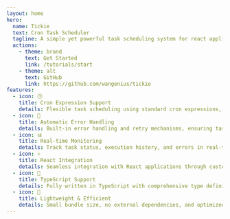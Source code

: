 ```yaml
---
layout: home
hero:
  name: Tickie
  text: Cron Task Scheduler
  tagline: A simple yet powerful task scheduling system for react applications, supporting cron expressions for task timing definition.
  actions:
    - theme: brand
      text: Get Started
      link: /tutorials/start
    - theme: alt
      text: GitHub
      link: https://github.com/wangenius/tickie
features:
  - icon: 🕒
    title: Cron Expression Support
    details: Flexible task scheduling using standard cron expressions, supporting various timing patterns
  - icon: 🔄
    title: Automatic Error Handling
    details: Built-in error handling and retry mechanisms, ensuring task reliability
  - icon: 📊
    title: Real-time Monitoring
    details: Track task status, execution history, and errors in real-time
  - icon: ⚛️
    title: React Integration
    details: Seamless integration with React applications through custom hooks
  - icon: 🎯
    title: TypeScript Support
    details: Fully written in TypeScript with comprehensive type definitions
  - icon: 🚀
    title: Lightweight & Efficient
    details: Small bundle size, no external dependencies, and optimized performance
---
```

